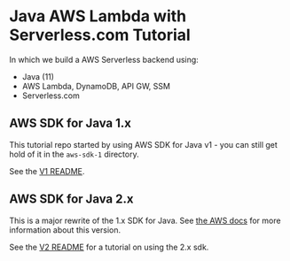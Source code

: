 # Java AWS Lambda with Serverless.com Tutorial

In which we build a AWS Serverless backend using:

* Java (11)
* AWS Lambda, DynamoDB, API GW, SSM
* Serverless.com

## AWS SDK for Java 1.x

This tutorial repo started by using AWS SDK for Java v1 - you can still get hold of it in the `aws-sdk-1` directory.

See the [V1 README](aws-sdk-1/README.md).

## AWS SDK for Java 2.x

This is a major rewrite of the 1.x SDK for Java. See [the AWS docs](https://docs.aws.amazon.com/sdk-for-java/latest/developer-guide/home.html) for more information about this version.

See the [V2 README](aws-sdk-2/README.md) for a tutorial on using the 2.x sdk. 

